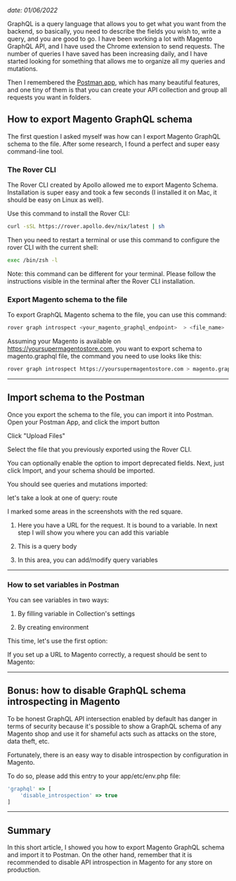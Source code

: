 *date: 01/06/2022*

GraphQL is a query language that allows you to get what you want from the backend, so basically, you need to describe the fields you wish to, write a query, and you are good to go. I have been working a lot with Magento GraphQL API, and I have used the Chrome extension to send requests. The number of queries I have saved has been increasing daily, and I have started looking for something that allows me to organize all my queries and mutations.

Then I remembered the [Postman app](https://www.postman.com/downloads/), which has many beautiful features, and one tiny of them is that you can create your API collection and group all requests you want in folders.

## How to export Magento GraphQL schema

The first question I asked myself was how can I export Magento GraphQL schema to the file. After some research, I found a perfect and super easy command-line tool.

### The Rover CLI

The Rover CLI created by Apollo allowed me to export Magento Schema. Installation is super easy and took a few seconds (I installed it on Mac, it should be easy on Linux as well).

Use this command to install the Rover CLI:

```bash
curl -sSL https://rover.apollo.dev/nix/latest | sh
```

Then you need to restart a terminal or use this command to configure the rover CLI with the current shell:

```bash
exec /bin/zsh -l
```

Note: this command can be different for your terminal. Please follow the instructions visible in the terminal after the Rover CLI installation.

### Export Magento schema to the file

To export GraphQL Magento schema to the file, you can use this command:

```bash
rover graph introspect <your_magento_graphql_endpoint>  > <file_name>
```

Assuming your Magento is available on <https://yoursupermagentostore.com>, you want to export schema to magento.graphql file, the command you need to use looks like this:

```bash
rover graph introspect https://yoursupermagentostore.com > magento.graphql
```

---

## Import schema to the Postman

Once you export the schema to the file, you can import it into Postman. Open your Postman App, and click the import button

Click "Upload Files"

Select the file that you previously exported using the Rover CLI.

You can optionally enable the option to import deprecated fields. Next, just click Import, and your schema should be imported.

You should see queries and mutations imported:

let's take a look at one of query: route

I marked some areas in the screenshots with the red square.

1. Here you have a URL for the request. It is bound to a variable. In next step I will show you where you can add this variable

2. This is a query body

3. In this area, you can add/modify query variables

---

### How to set variables in Postman

You can see variables in two ways:

1. By filling variable in Collection's settings

2. By creating environment

This time, let's use the first option:

If you set up a URL to Magento correctly, a request should be sent to Magento:

---

## Bonus: how to disable GraphQL schema introspecting in Magento

To be honest GraphQL API intersection enabled by default has danger in terms of security because it's possible to show a GraphQL schema of any Magento shop and use it for shameful acts such as attacks on the store, data theft, etc.

Fortunately, there is an easy way to disable introspection by configuration in Magento.

To do so, please add this entry to your app/etc/env.php file:

```javascript
'graphql' => [
    'disable_introspection' => true
]
```

---

## Summary

In this short article, I showed you how to export Magento GraphQL schema and import it to Postman. On the other hand, remember that it is recommended to disable API introspection in Magento for any store on production.

